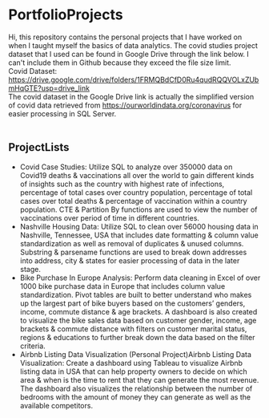 # PortfolioProjects
Hi, this repository contains the personal projects that I have worked on when I taught myself the basics of data analytics. The covid studies project dataset that I used can be found in Google Drive through the link below. I can't include them in Github because they exceed the file size limit.<br />
Covid Dataset: https://drive.google.com/drive/folders/1FRMQBdCfD0Ru4qudRQQVOLxZUbmHqGTE?usp=drive_link
<br />The covid dataset in the Google Drive link is actually the simplified version of covid data retrieved from https://ourworldindata.org/coronavirus for easier processing in SQL Server.<br /><br />
## ProjectLists
* Covid Case Studies: Utilize SQL to analyze over 350000 data on Covid19 deaths & vaccinations all over the world to gain different kinds of  insights such as the country with highest rate of infections, percentage of total cases over country population, percentage of total cases over total deaths & percentage of  vaccination within a country population. CTE & Partition By functions are used to view the number of vaccinations over period of time in different countries.
* Nashville Housing Data: Utilize SQL to clean over 56000 housing data in Nashville, Tennessee, USA that includes date formatting & column value standardization as well as removal of duplicates & unused columns. Substring & parsename functions are used to break down addresses into address, city & states for easier processing of data in the later stage.
* Bike Purchase In Europe Analysis: Perform data cleaning in Excel of over 1000 bike purchase data in Europe that includes column value standardization. Pivot tables are built to better understand who makes up the largest part of bike buyers based on the customers’ genders, income, commute distance & age brackets. A dashboard is also created to visualize the bike sales data based on customer gender, income, age brackets & commute distance with filters on customer marital status, regions & educations to further break down the data based on the filter criteria.
* Airbnb Listing Data Visualization (Personal Project)Airbnb Listing Data Visualization: Create a dashboard using Tableau to visualize Airbnb listing data in USA that can help property owners to decide on which area & when is the time to rent that they can generate the most revenue. The dashboard also visualizes the relationship between the number of bedrooms with the amount of money they can generate as well as the available competitors.
